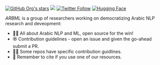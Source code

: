 <a href="https://github.com/arbml"><img alt="GitHub Org's stars" src="https://img.shields.io/github/stars/arbml?style=social"></a> <a href="https://discord.gg/aN2vaec9nV"><img src="https://img.shields.io/discord/980361830390169630?logo=discord"></a>  <a href="https://twitter.com/arabicml2"><img alt="Twitter Follow" src="https://img.shields.io/twitter/follow/arabicml2?style=social"></a> [![Hugging Face](https://img.shields.io/badge/%F0%9F%A4%97%20Hugging%20Face-blue)](https://huggingface.co/arbml)



*ARBML* is a group of researchers working on democratizing Arabic NLP research and deveopment: 
- 🙋‍♀️ All about Arabic NLP and ML, open source for the win!
- 🏵️ Contribution guidelines - open an issue and given the go-ahead submit a PR.
- 👩‍💻 Some repos have specific contribution guidlines.
- 📝 Remember to cite if you use one of our resources.

